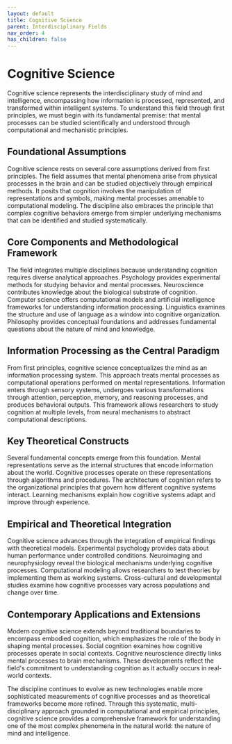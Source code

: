 ```yaml
---
layout: default
title: Cognitive Science
parent: Interdisciplinary Fields
nav_order: 4
has_children: false
---
```


# Cognitive Science

Cognitive science represents the interdisciplinary study of mind and intelligence, encompassing how information is processed, represented, and transformed within intelligent systems. To understand this field through first principles, we must begin with its fundamental premise: that mental processes can be studied scientifically and understood through computational and mechanistic principles.

## Foundational Assumptions

Cognitive science rests on several core assumptions derived from first principles. The field assumes that mental phenomena arise from physical processes in the brain and can be studied objectively through empirical methods. It posits that cognition involves the manipulation of representations and symbols, making mental processes amenable to computational modeling. The discipline also embraces the principle that complex cognitive behaviors emerge from simpler underlying mechanisms that can be identified and studied systematically.

## Core Components and Methodological Framework

The field integrates multiple disciplines because understanding cognition requires diverse analytical approaches. Psychology provides experimental methods for studying behavior and mental processes. Neuroscience contributes knowledge about the biological substrate of cognition. Computer science offers computational models and artificial intelligence frameworks for understanding information processing. Linguistics examines the structure and use of language as a window into cognitive organization. Philosophy provides conceptual foundations and addresses fundamental questions about the nature of mind and knowledge.

## Information Processing as the Central Paradigm

From first principles, cognitive science conceptualizes the mind as an information processing system. This approach treats mental processes as computational operations performed on mental representations. Information enters through sensory systems, undergoes various transformations through attention, perception, memory, and reasoning processes, and produces behavioral outputs. This framework allows researchers to study cognition at multiple levels, from neural mechanisms to abstract computational descriptions.

## Key Theoretical Constructs

Several fundamental concepts emerge from this foundation. Mental representations serve as the internal structures that encode information about the world. Cognitive processes operate on these representations through algorithms and procedures. The architecture of cognition refers to the organizational principles that govern how different cognitive systems interact. Learning mechanisms explain how cognitive systems adapt and improve through experience.

## Empirical and Theoretical Integration

Cognitive science advances through the integration of empirical findings with theoretical models. Experimental psychology provides data about human performance under controlled conditions. Neuroimaging and neurophysiology reveal the biological mechanisms underlying cognitive processes. Computational modeling allows researchers to test theories by implementing them as working systems. Cross-cultural and developmental studies examine how cognitive processes vary across populations and change over time.

## Contemporary Applications and Extensions

Modern cognitive science extends beyond traditional boundaries to encompass embodied cognition, which emphasizes the role of the body in shaping mental processes. Social cognition examines how cognitive processes operate in social contexts. Cognitive neuroscience directly links mental processes to brain mechanisms. These developments reflect the field's commitment to understanding cognition as it actually occurs in real-world contexts.

The discipline continues to evolve as new technologies enable more sophisticated measurements of cognitive processes and as theoretical frameworks become more refined. Through this systematic, multi-disciplinary approach grounded in computational and empirical principles, cognitive science provides a comprehensive framework for understanding one of the most complex phenomena in the natural world: the nature of mind and intelligence.

